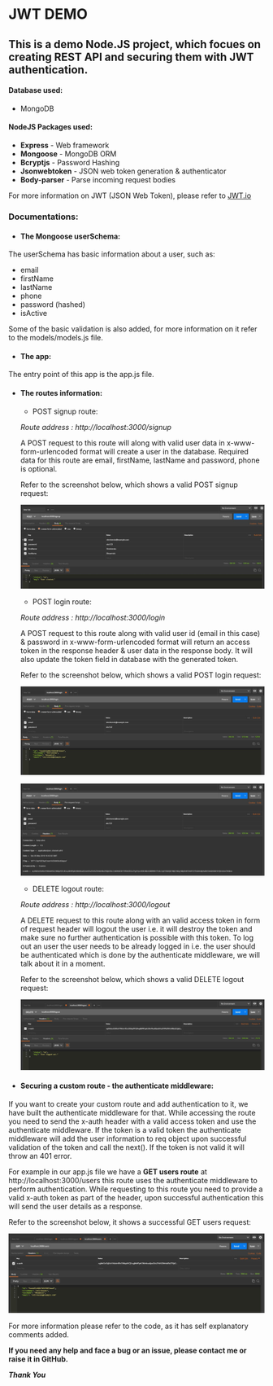 # JWT DEMO
## This is a demo Node.JS project, which focues on creating REST API and securing them with JWT authentication.

#### Database used:
* MongoDB
#### NodeJS Packages used:
* __Express__ - Web framework
* __Mongoose__ - MongoDB ORM
* __Bcryptjs__ - Password Hashing
* __Jsonwebtoken__ - JSON web token generation & authenticator
* __Body-parser__ - Parse incoming request bodies


For more information on JWT (JSON Web Token), please refer to [JWT.io](https://jwt.io/)

### Documentations:

* #### The Mongoose userSchema:
The userSchema has basic information about a user, such as:
* email
* firstName
* lastName
* phone
* password (hashed)
* isActive

Some of the basic validation is also added, for more information on it refer to the models/models.js file.

* #### The app:
The entry point of this app is the app.js file.

* #### The routes information:

  * POST signup route:

  _Route address : http://localhost:3000/signup_

  A POST request to this route will along with valid user data in x-www-form-urlencoded format will create a user in the database.
  Required data for this route are email, firstName, lastName and password, phone is optional.

  Refer to the screenshot below, which shows a valid POST signup request:

  ![Image of signup](https://raw.githubusercontent.com/shirshendubhowmick/jwt-demo/master/demo-screenshots/signup.JPG)


  * POST login route:

  _Route address : http://localhost:3000/login_

  A POST request to this route along with valid user id (email in this case) & password in x-www-form-urlencoded format will return an access token in the response header & user data in the response body. It will also update the token field in database with the generated token.
  
  Refer to the screenshot below, which shows a valid POST login request:

  ![Image of login-body](https://raw.githubusercontent.com/shirshendubhowmick/jwt-demo/master/demo-screenshots/login-body.JPG)

  ![Image of login-header](https://raw.githubusercontent.com/shirshendubhowmick/jwt-demo/master/demo-screenshots/login-header.JPG)


  * DELETE logout route:

  _Route address : http://localhost:3000/logout_

  A DELETE request to this route along with an valid access token in form of request header will logout the user i.e. it will destroy the token and make sure no further authentication is possible with this token. To log out an user the user needs to be already logged in i.e. the user should be authenticated which is done by the authenticate middleware, we will talk about it in a moment.
  
  Refer to the screenshot below, which shows a valid DELETE logout request:

  ![Image of logout](https://raw.githubusercontent.com/shirshendubhowmick/jwt-demo/master/demo-screenshots/logout.JPG)


* #### Securing a custom route - the authenticate middleware:

If you want to create your custom route and add authentication to it, we have built the authenticate middleware for that. While accessing the route you need to send the x-auth header with a valid access token and use the authenticate middleware. If the token is a valid token the authenticate middleware will add the user information to req object upon successful validation of the token and call the next(). If the token is not valid it will throw an 401 error.

For example in our app.js file we have a __GET users route__ at http://localhost:3000/users this route uses the authenticate middleware to perform authentication. While requesting to this route you need to provide a valid x-auth token as part of the header, upon successful authentication this will send the user details as a response.

Refer to the screenshot below, it shows a successful GET users request:

![Image of users](https://raw.githubusercontent.com/shirshendubhowmick/jwt-demo/master/demo-screenshots/get-users.JPG)


For more information please refer to the code, as it has self explanatory comments added.

__If you need any help and face a bug or an issue, please contact me or raise it in GitHub.__

*__Thank You__*
